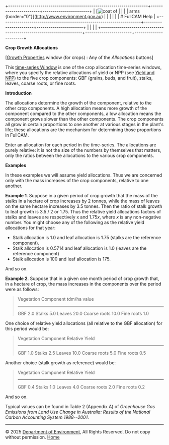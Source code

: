 +---------------------------------------------------------------------+-----------------------+-----------------------+
| [![coat of                                                          |                       | [](index.htm)         |
| arms](imgs/coa_env.png){border="0"}](http://www.environment.gov.au) |                       |                       |
|                                                                     |                       | # FullCAM Help        |
+---------------------------------------------------------------------+-----------------------+-----------------------+
|                                                                     |                       |                       |
+---------------------------------------------------------------------+-----------------------+-----------------------+

**Crop Growth Allocations**

\[[Growth Properties](42_Growth%20Properties.htm) window (for crops) :
Any of the *Allocations* buttons\]

This [time-series Window](135_time-series%20window.htm) is one of the
crop allocation time-series windows, where you specify the relative
allocations of yield or NPP (see [Yield and
NPP](131_Yield%20and%20Net%20Primary%20Production.htm)) to the five crop
components: GBF (grains, buds, and fruit), stalks, leaves, coarse roots,
or fine roots.

**Introduction**

The allocations determine the growth of the component, relative to the
other crop components. A high allocation means more growth of the
component compared to the other components, a low allocation means the
component grows slower than the other components. The crop components
all grow in certain proportions to one another at various stages in the
plant's life; these allocations are the mechanism for determining those
proportions in FullCAM.

Enter an allocation for each period in the time-series. The allocations
are purely relative: it is not the size of the numbers by themselves
that matters, only the ratios between the allocations to the various
crop components.

**Examples**

In these examples we will assume yield allocations. Thus we are
concerned only with the mass increases of the crop components, relative
to one another.

**Example 1**. Suppose in a given period of crop growth that the mass of
the stalks in a hectare of crop increases by 2 tonnes, while the mass of
leaves on the same hectare increases by 3.5 tonnes. Then the ratio of
stalk growth to leaf growth is 3.5 / 2 or 1.75. Thus the relative yield
allocations factors of stalks and leaves are respectively x and 1.75*x*,
where *x* is any non-negative number. You might choose any of the
following as the relative yield allocations for that year:

- Stalk allocation is 1.0 and leaf allocation is 1.75 (stalks are the
  reference component).
- Stalk allocation is 0.5714 and leaf allocation is 1.0 (leaves are the
  reference component)
- Stalk allocation is 100 and leaf allocation is 175.

And so on.

**Example 2**. Suppose that in a given one month period of crop growth
that, in a hectare of crop, the mass increases in the components over
the period were as follows:

> 
>   Vegetation Component   tdm/ha value
>   ---------------------- --------------
>   GBF                    2.0
>   Stalks                 5.0
>   Leaves                 20.0
>   Coarse roots           10.0
>   Fine roots             1.0

One choice of relative yield allocations (all relative to the GBF
allocation) for this period would be:

> 
>   Vegetation Component   Relative Yield
>   ---------------------- ----------------
>   GBF                    1.0
>   Stalks                 2.5
>   Leaves                 10.0
>   Coarse roots           5.0
>   Fine roots             0.5

Another choice (stalk growth as reference) would be:

> 
>   Vegetation Component   Relative Yield
>   ---------------------- ----------------
>   GBF                    0.4
>   Stalks                 1.0
>   Leaves                 4.0
>   Coarse roots           2.0
>   Fine roots             0.2

And so on.

Typical values can be found in Table 2 (Appendix A) of *Greenhouse Gas
Emissions from Land Use Change in Australia: Results of the National
Carbon Accounting System 1988--2001*.

------------------------------------------------------------------------

© 2025 [Department of
Environment](http://www.environment.gov.au "Department of Environment"),
All Rights Reserved. Do not copy without permission.
[Home](index.htm "help index")
